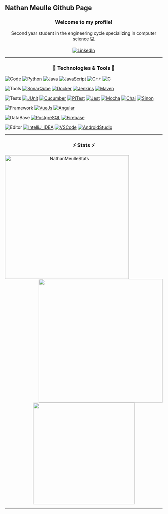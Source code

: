 ## Nathan Meulle Github Page
<h3 align="center">Welcome to my profile!</h3>
<p align="center">Second year student in the engineering cycle specializing in computer science 💻</p>
<p align="center">
  <a href="https://www.linkedin.com/in/nathan-meulle/">
    <img src="https://img.shields.io/badge/-LinkedIn-blue?style=for-the-badge&logo=Linkedin&logoColor=white&link=https://www.linkedin.com/in/nathan-meulle//" alt="LinkedIn" />
  </a>
</p>
<hr>
<h3 align="center">🔧 Technologies & Tools 🔧</h3>

![Code](https://img.shields.io/badge/-Code-ffffff?style=for-the-badge&logo=Plex&logoColor=black)
[![Python](https://img.shields.io/badge/-Python-informational?style=for-the-badge&logo=python&logoColor=white&color=172f45)](https://www.python.org/)
[![Java](https://img.shields.io/badge/-Java-informational?style=for-the-badge&logo=java&logoColor=white&color=172f45)](https://www.java.com/fr/)
[![JavaScript](https://img.shields.io/badge/-JavaScript-informational?style=for-the-badge&logo=javascript&logoColor=white&color=172f45)](https://developer.mozilla.org/fr/docs/Web/JavaScript)
[![C++](https://img.shields.io/badge/-C++-informational?style=for-the-badge&logo=c%2B%2B&logoColor=white&color=172f45)](https://isocpp.org/)
![C](https://img.shields.io/badge/-C-informational?style=for-the-badge&logo=c&logoColor=white&color=172f45)

![Tools](https://img.shields.io/badge/-Tools-ffffff?style=for-the-badge&logo=Plex&logoColor=black)
[![SonarQube](https://img.shields.io/badge/-SonarQube-informational?style=for-the-badge&logo=sonarqube&logoColor=white&color=172f45)](https://www.sonarqube.org/)
[![Docker](https://img.shields.io/badge/-Docker-informational?style=for-the-badge&logo=docker&logoColor=white&color=172f45)](https://www.docker.com/)
[![Jenkins](https://img.shields.io/badge/-Jenkins-informational?style=for-the-badge&logo=jenkins&logoColor=white&color=172f45)](https://www.jenkins.io/)
[![Maven](https://img.shields.io/badge/-Maven-informational?style=for-the-badge&logo=apachemaven&logoColor=white&color=172f45)](https://maven.apache.org/)

![Tests](https://img.shields.io/badge/-Tests-ffffff?style=for-the-badge&logo=Plex&logoColor=black)
[![JUnit](https://img.shields.io/badge/-JUnit-informational?style=for-the-badge&logo=junit5&logoColor=white&color=172f45)](https://junit.org/junit5/)
[![Cucumber](https://img.shields.io/badge/-Cucumber-informational?style=for-the-badge&logo=cucumber&logoColor=white&color=172f45)](https://cucumber.io/)
[![PiTest](https://img.shields.io/badge/-PiTest-informational?style=for-the-badge&logo=pit&logoColor=white&color=172f45)](https://pitest.org/)
[![Jest](https://img.shields.io/badge/-Jest-informational?style=for-the-badge&logo=jest&logoColor=white&color=172f45)](https://jestjs.io/fr/)
[![Mocha](https://img.shields.io/badge/-Mocha-informational?style=for-the-badge&logo=mocha&logoColor=white&color=172f45)](https://mochajs.org/)
[![Chai](https://img.shields.io/badge/-Chai-informational?style=for-the-badge&logo=Chai&logoColor=white&color=172f45)](https://www.chaijs.com/)
[![Sinon](https://img.shields.io/badge/-Sinon-informational?style=for-the-badge&logo=Sinon&logoColor=white&color=172f45)](https://sinonjs.org/)

![Framework](https://img.shields.io/badge/-Framework-ffffff?style=for-the-badge&logo=Plex&logoColor=black)
[![VueJs](https://img.shields.io/badge/-VueJs-informational?style=for-the-badge&logo=Vue.js&logoColor=white&color=172f45)](https://vuejs.org/)
[![Angular](https://img.shields.io/badge/-Angular-informational?style=for-the-badge&logo=angular&logoColor=white&color=172f45)](https://angular.io/)

![DataBase](https://img.shields.io/badge/-DataBase-ffffff?style=for-the-badge&logo=Plex&logoColor=black)
[![PostgreSQL](https://img.shields.io/badge/-PostgreSQL-informational?style=for-the-badge&logo=postgresql&logoColor=white&color=172f45)](https://www.postgresql.org/)
[![Firebase](https://img.shields.io/badge/-Firebase-informational?style=for-the-badge&logo=firebase&logoColor=white&color=172f45)](https://firebase.google.com/)

![Editor](https://img.shields.io/badge/-Editor-ffffff?style=for-the-badge&logo=Plex&logoColor=black)
[![IntelliJ_IDEA](https://img.shields.io/badge/-IntelliJ_IDEA-informational?style=for-the-badge&logo=intellij-idea&logoColor=white&color=172f45)](https://www.jetbrains.com/fr-fr/idea/)
[![VSCode](https://img.shields.io/badge/-VSCode-informational?style=for-the-badge&logo=visual-studio-code&logoColor=white&color=172f45)](https://code.visualstudio.com/)
[![AndroidStudio](https://img.shields.io/badge/-AndroidStudio-informational?style=for-the-badge&logo=androidstudio&logoColor=white&color=172f45)](https://developer.android.com/studio)


<hr>
<h3 align="center">⚡ Stats ⚡</h3>
<p align=center>
  <div align=center>
    <a href="https://github.com/denvercoder1/github-readme-streak-stats" title="Go to Source">
      <img align="left" width=396 src="https://github-readme-streak-stats.herokuapp.com/?user=NathanMeulle&theme=prussian&hide_border=true" alt="NathanMeulleStats" />
    </a>
    <a href="https://github.com/NathanMeulle">
      <img align="right" width=396 src="https://github-readme-stats.vercel.app/api?username=NathanMeulle&show_icons=true&count_private=true&theme=prussian&hide_border=true&text_color=bcdefe" />
    </a>
  </div>
  <br><br><br><br><br><br><br><br><br>
  <div align=center>
    <a href="https://github.com/NathanMeulle">
      <img width=325 align="center" src="https://github-readme-stats.vercel.app/api/top-langs/?username=NathanMeulle&title_color=bcdefe&text_color=bcdefe&icon_color=61dafb&bg_color=172f45&langs_count=8&layout=compact&border_color=61dafb&hide_border=true" />
    </a>
  </div>
</p>

<hr>
